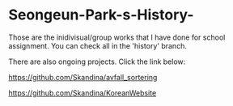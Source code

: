 # Seongeun-Park-s-History-
Those are the inidivisual/group works that I have done for school assignment. 
You can check all in the 'history' branch.

There are also ongoing projects. Click the link below:

https://github.com/Skandina/avfall_sortering

https://github.com/Skandina/KoreanWebsite
